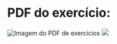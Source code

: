 # PDF do exercício:
![Imagem do PDF de exercícios](/path/to/image.png "Imagem do PDF de exercícios")
<img src="https://drive.google.com/uc?export=view&id=1-LfkG4FuSC0RvWnTPQNXUKZNQA0HDuwt"/>
